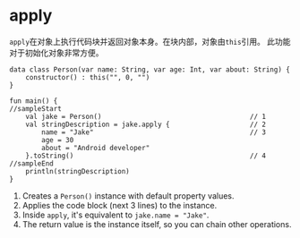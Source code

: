 # apply

`apply`在对象上执行代码块并返回对象本身。在块内部，对象由`this`引用。
此功能对于初始化对象非常方便。

```run-kotlin
data class Person(var name: String, var age: Int, var about: String) {
    constructor() : this("", 0, "")
}

fun main() {
//sampleStart
    val jake = Person()                                     // 1
    val stringDescription = jake.apply {                    // 2
        name = "Jake"                                       // 3
        age = 30
        about = "Android developer"
    }.toString()                                            // 4
//sampleEnd
    println(stringDescription)
}
```


1. Creates a `Person()` instance with default property values.
2. Applies the code block (next 3 lines) to the instance.   
3. Inside `apply`, it's equivalent to `jake.name = "Jake"`.
4. The return value is the instance itself, so you can chain other operations.
